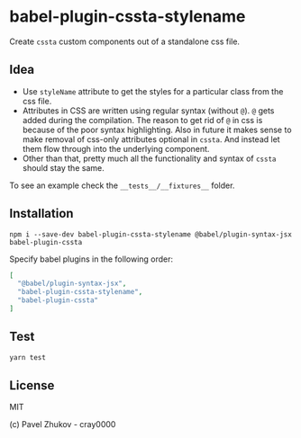 # babel-plugin-cssta-stylename

Create `cssta` custom components out of a standalone css file.

## Idea

- Use `styleName` attribute to get the styles for a particular class from the css file.
- Attributes in CSS are written using regular syntax (without `@`). `@` gets added during the compilation. The reason to get rid of `@` in css is because of the poor syntax highlighting. Also in future it makes sense to make removal of css-only attributes optional in `cssta`. And instead let them flow through into the underlying component.
- Other than that, pretty much all the functionality and syntax of `cssta` should stay the same.

To see an example check the `__tests__/__fixtures__` folder.

## Installation

```
npm i --save-dev babel-plugin-cssta-stylename @babel/plugin-syntax-jsx babel-plugin-cssta
```

Specify babel plugins in the following order:

```json
[
  "@babel/plugin-syntax-jsx",
  "babel-plugin-cssta-stylename",
  "babel-plugin-cssta"
]
```

## Test

```sh
yarn test
```

## License

MIT

(c) Pavel Zhukov - cray0000
